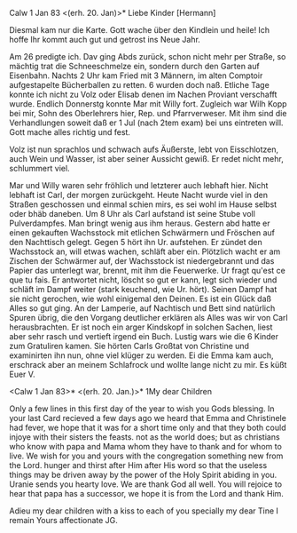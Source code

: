  Calw 1 Jan 83
 <(erh. 20. Jan)>*
Liebe Kinder [Hermann]

Diesmal kam nur die Karte. Gott wache über den Kindlein und heile! Ich hoffe Ihr kommt auch gut und getrost ins Neue Jahr.

Am 26 predigte ich. Dav ging Abds zurück, schon nicht mehr per Straße, so mächtig trat die Schneeschmelze ein, sondern durch den Garten auf Eisenbahn. Nachts 2 Uhr kam Fried mit 3 Männern, im alten Comptoir aufgestapelte Bücherballen zu retten. 6 wurden doch naß. Etliche Tage konnte ich nicht zu Volz oder Elisab denen im Nachen Proviant verschafft wurde. Endlich Donnerstg konnte Mar mit Willy fort. Zugleich war Wilh Kopp bei mir, Sohn des Oberlehrers hier, Rep. und Pfarrverweser. Mit ihm sind die Verhandlungen soweit daß er 1 Jul (nach 2tem exam) bei uns eintreten will. Gott mache alles richtig und fest.

Volz ist nun sprachlos und schwach aufs Äußerste, lebt von Eisschlotzen, auch Wein und Wasser, ist aber seiner Aussicht gewiß. Er redet nicht mehr, schlummert viel.

Mar und Willy waren sehr fröhlich und letzterer auch lebhaft hier. Nicht lebhaft ist Carl, der morgen zurückgeht. Heute Nacht wurde viel in den Straßen geschossen und einmal schien mirs, es sei wohl im Hause selbst oder bhäb daneben. Um 8 Uhr als Carl aufstand ist seine Stube voll Pulverdampfes. Man bringt wenig aus ihm heraus. Gestern abd hatte er einen gekauften Wachsstock mit etlichen Schwärmern und Fröschen auf den Nachttisch gelegt. Gegen 5 hört ihn Ur. aufstehen. Er zündet den Wachsstock an, will etwas wachen, schläft aber ein. Plötzlich wacht er am Zischen der Schwärmer auf, der Wachsstock ist niedergebrannt und das Papier das unterlegt war, brennt, mit ihm die Feuerwerke. Ur fragt qu'est ce que tu fais. Er antwortet nicht, löscht so gut er kann, legt sich wieder und schläft im Dampf weiter (stark keuchend, wie Ur. hört). Seinen Dampf hat sie nicht gerochen, wie wohl einigemal den Deinen. Es ist ein Glück daß Alles so gut ging. An der Lamperie, auf Nachtisch und Bett sind natürlich Spuren übrig, die den Vorgang deutlicher erklären als Alles was wir von Carl herausbrachten. Er ist noch ein arger Kindskopf in solchen Sachen, liest aber sehr rasch und vertieft irgend ein Buch. Lustig wars wie die 6 Kinder zum Gratuliren kamen. Sie hörten Carls Großtat von Christine und examinirten ihn nun, ohne viel klüger zu werden. Ei die Emma kam auch, erschrack aber an meinem Schlafrock und wollte lange nicht zu mir. Es küßt
 Euer V.


 <Calw 1 Jan 83>*
 <(erh. 20. Jan.)>*
1My dear Children

Only a few lines in this first day of the year to wish you Gods blessing. In your last Card recieved a few days ago we heard that Emma and Christinele had fever, we hope that it was for a short time only and that they both could injoye with their sisters the feasts. not as the world does; but as christians who know with papa and Mama whom they have to thank and for whom to live. We wish for you and yours with the congregation something new from the Lord. hunger and thirst after Him after His word so that the useless things may be driven away by the power of the Holy Spirit abiding in you. 
Uranie sends you hearty love. We are thank God all well. You will rejoice to hear that papa has a successor, we hope it is from the Lord and thank Him.

Adieu my dear children with a kiss to each of you specially my dear Tine I remain
 Yours affectionate
 JG.

